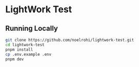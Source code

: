 # LightWork Test

## Running Locally

```bash
git clone https://github.com/noelrohi/lightwork-test.git
cd lightwork-test
pnpm install
cp .env.example .env
pnpm dev
```
